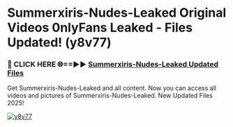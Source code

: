 # Summerxiris-Nudes-Leaked Original Videos 0nlyFans Leaked - Files Updated! (y8v77)

<h3>🔴 CLICK HERE 🌐==►► <a href="https://tinyurl.com/52m3yx9h" rel="nofollow">Summerxiris-Nudes-Leaked Updated Files</a></h3>

Get Summerxiris-Nudes-Leaked and all content. Now you can access all videos and pictures of Summerxiris-Nudes-Leaked. New Updated Files 2025!

[![y8v77](https://i.imgur.com/TnHtlc8.gif)](https://tinyurl.com/52m3yx9h)
